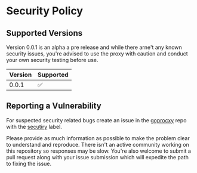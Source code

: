 # Security Policy

## Supported Versions

Version 0.0.1 is an alpha a pre release and while there arne't any known security issues, you're advised to use the proxy with caution and conduct your own security 
testing before use.

| Version | Supported          |
| ------- | ------------------ |
| 0.0.1   | :white_check_mark: |

## Reporting a Vulnerability

For suspected security related bugs create an issue in the [goprocxy](https://github.com/Nowongu/goproxy) repo with the 
[secutiry](https://github.com/Nowongu/goproxy/labels/security) label.

Please provide as much information as possible to make the problem clear to understand and reproduce. There isn't an active community working on this repository
so responses may be slow. You're also welcome to submit a pull request along with your issue submission which will expedite the path to fixing the issue.
